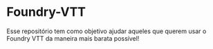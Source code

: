 # Foundry-VTT
Esse repositório tem como objetivo ajudar aqueles que querem usar o Foundry VTT da maneira mais barata possível!

